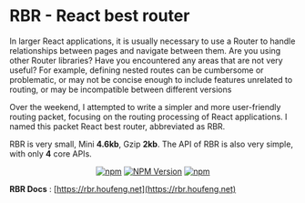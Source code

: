 # RBR - React best router

In larger React applications, it is usually necessary to use a Router to handle relationships between pages and navigate between them. Are you using other Router libraries? Have you encountered any areas that are not very useful? For example, defining nested routes can be cumbersome or problematic, or may not be concise enough to include features unrelated to routing, or may be incompatible between different versions

Over the weekend, I attempted to write a simpler and more user-friendly routing packet, focusing on the routing processing of React applications. I named this packet React best router, abbreviated as RBR.

RBR is very small, Mini **4.6kb**, Gzip **2kb**.
The API of RBR is also very simple, with only **4** core APIs.

<div align="center">

[![npm](https://img.shields.io/npm/l/react-best-router.svg)](LICENSE.md)
[![NPM Version](https://img.shields.io/npm/v/react-best-router.svg)](https://www.npmjs.com/package/react-best-router)
[![npm](https://img.shields.io/npm/dt/react-best-router.svg)](https://www.npmjs.com/package/react-best-router)
<!-- [![Coverage Status](https://coveralls.io/repos/github/houfeng/react-best-router/badge.svg?branch=master)](https://coveralls.io/github/houfeng/react-best-router?branch=master) -->
<!-- [![Build Status](https://www.travis-ci.org/houfeng/react-best-router.svg?branch=master)](https://www.travis-ci.org/houfeng/react-best-router) -->

</div>

**RBR Docs** : [https://rbr.houfeng.net](https://rbr.houfeng.net)
